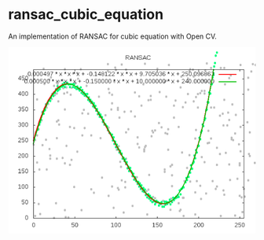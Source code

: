# ransac_cubic_equation
An implementation of RANSAC for cubic equation with Open CV.

![result](./result.png "resul")
